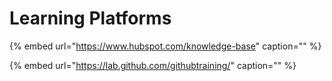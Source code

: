 # Learning Platforms

{% embed url="https://www.hubspot.com/knowledge-base" caption="" %}

{% embed url="https://lab.github.com/githubtraining/" caption="" %}

